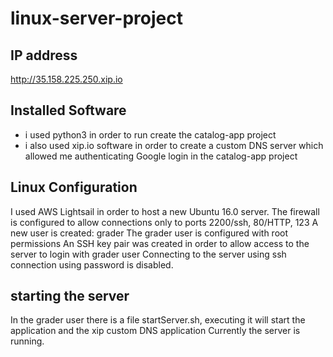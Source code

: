 # linux-server-project

## IP address
http://35.158.225.250.xip.io

## Installed Software
 - i used python3 in order to run create the catalog-app project
 - i also used xip.io software in order to create a custom DNS server which allowed me authenticating Google login in the catalog-app project

## Linux Configuration
I used AWS Lightsail in order to host a new Ubuntu 16.0 server.
The firewall is configured to allow connections only to ports 2200/ssh, 80/HTTP, 123
A new user is created: grader
The grader user is configured with root permissions
An SSH key pair was created in order to allow access to the server to login with grader user
Connecting to the server using ssh connection using password is disabled.

## starting the server
In the grader user there is a file startServer.sh, executing it will start the application and the xip custom DNS application
Currently the server is running.


